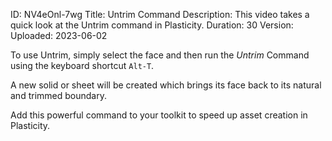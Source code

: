 ID: NV4eOnl-7wg
Title: Untrim Command
Description: This video takes a quick look at the Untrim command in Plasticity.
Duration: 30
Version: 
Uploaded: 2023-06-02

To use Untrim, simply select the face and then run the
*Untrim* Command using the keyboard shortcut `Alt-T`.

A new solid or sheet will be created which brings its face back to its natural and trimmed boundary.

Add this powerful command to your toolkit to speed up asset creation in Plasticity.
